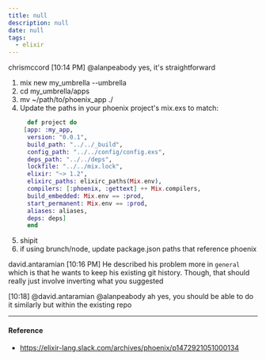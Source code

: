 ```yaml
---
title: null
description: null
date: null
tags:
  - elixir
---
```


chrismccord [10:14 PM] @alanpeabody yes, it's straightforward

1. mix new my_umbrella --umbrella
2. cd my_umbrella/apps
3. mv ~/path/to/phoenix_app ./
4. Update the paths in your phoenix project's mix.exs to match:
   ```elixir
     def project do
   	[app: :my_app,
   	 version: "0.0.1",
   	 build_path: "../../_build",
   	 config_path: "../../config/config.exs",
   	 deps_path: "../../deps",
   	 lockfile: "../../mix.lock",
   	 elixir: "~> 1.2",
   	 elixirc_paths: elixirc_paths(Mix.env),
   	 compilers: [:phoenix, :gettext] ++ Mix.compilers,
   	 build_embedded: Mix.env == :prod,
   	 start_permanent: Mix.env == :prod,
   	 aliases: aliases,
   	 deps: deps]
     end
   ```
5. shipit
6. if using brunch/node, update package.json paths that reference phoenix

david.antaramian [10:16 PM] He described his problem more in `general` which is that he wants to keep his existing git history. Though, that should really just involve inverting what you suggested

[10:18] @david.antaramian @alanpeabody ah yes, you should be able to do it similarly but within the existing repo

---

#### Reference

- https://elixir-lang.slack.com/archives/phoenix/p1472921051000134
